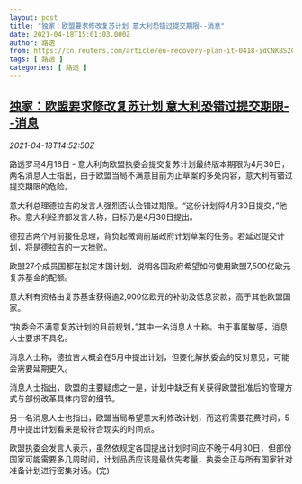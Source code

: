 ```yaml
---
layout: post
title: "独家：欧盟要求修改复苏计划 意大利恐错过提交期限--消息"
date: 2021-04-18T15:01:03.000Z
author: 路透
from: https://cn.reuters.com/article/eu-recovery-plan-it-0418-idCNKBS2C50FP
tags: [ 路透 ]
categories: [ 路透 ]
---
```

<!--1618758063000-->
[独家：欧盟要求修改复苏计划 意大利恐错过提交期限--消息](https://cn.reuters.com/article/eu-recovery-plan-it-0418-idCNKBS2C50FP)
------

<div>
<div><i>2021-04-18T14:52:50Z</i></div><p>路透罗马4月18日 - 意大利向欧盟执委会提交复苏计划最终版本期限为4月30日，两名消息人士指出，由于欧盟当局不满意目前为止草案的多处内容，意大利有错过提交期限的危险。</p><p>意大利总理德拉吉的发言人强烈否认会错过期限。“这份计划将4月30日提交，”他称。意大利经济部发言人称，目标仍是4月30日提出。</p><p>德拉吉两个月前接任总理，背负起微调前届政府计划草案的任务。若延迟提交计划，将是德拉吉的一大挫败。</p><p>欧盟27个成员国都在拟定本国计划，说明各国政府希望如何使用欧盟7,500亿欧元复苏基金的配额。</p><p>意大利有资格由复苏基金获得逾2,000亿欧元的补助及低息贷款，高于其他欧盟国家。</p><p>“执委会不满意复苏计划的目前规划，”其中一名消息人士称。由于事属敏感，消息人士要求不具名。</p><p>消息人士称，德拉吉大概会在5月中提出计划，但要化解执委会的反对意见，可能会需要延期更久。</p><p>消息人士指出，欧盟的主要疑虑之一是，计划中缺乏有关获得欧盟批准后的管理方式与部份改革具体内容的细节。</p><p>另一名消息人士也指出，欧盟当局希望意大利修改计划，而这将需要花费时间，5月中提出计划看来是较符合现实的时间点。</p><p>欧盟执委会发言人表示，虽然依规定各国提出计划时间应不晚于4月30日，但部份国家可能需要多几周时间，计划品质应该是最优先考量，执委会正与所有国家针对准备计划进行密集对话。(完)</p>
</div>

